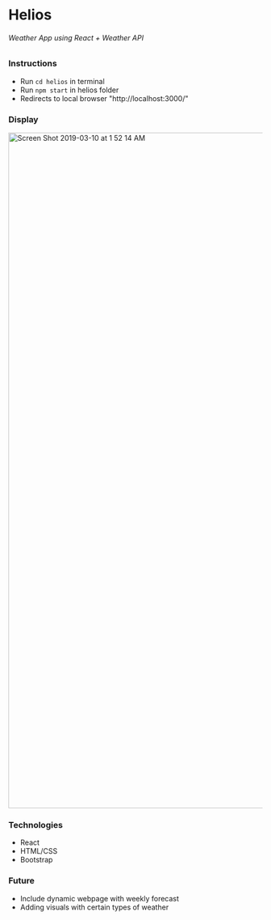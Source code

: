 # Helios
######  Weather App using React + Weather API

### Instructions
* Run `cd helios` in terminal
* Run `npm start` in helios folder
* Redirects to local browser "http://localhost:3000/"

### Display
<img width="1336" alt="Screen Shot 2019-03-10 at 1 52 14 AM" src="https://user-images.githubusercontent.com/34731628/54081784-d3800200-42e0-11e9-843d-6b32f9b930eb.png">


### Technologies
* React
* HTML/CSS
* Bootstrap

### Future
* Include dynamic webpage with weekly forecast
* Adding visuals with certain types of weather
